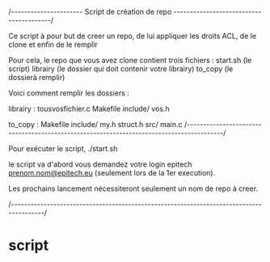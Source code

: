 /---------------------- Script de création de repo ----------------------------------------/

Ce script à pour but de creer un repo, de lui appliquer les droits ACL, de le clone et enfin de 
le remplir

Pour cela, le repo que vous avez clone contient trois fichiers :
	start.sh (le script)
	librairy (le dossier qui doit contenir votre librairy)
	to_copy (le dossierà remplir)

Voici comment remplir les dossiers : 

librairy :
	tousvosfichier.c
	Makefile
	include/
		vos.h

to_copy :
	Makefile
	include/
		my.h
		struct.h
	src/
		main.c
/-----------------------------------------------------------------------------------------/

Pour exécuter le script, ./start.sh

le script va d'abord vous demandez votre login epitech prenom.nom@epitech.eu (seulement lors de la 1er
execution).

Les prochains lancement nécessiteront seulement un nom de repo à creer.

/----------------------------------------------------------------------------------------/
# script
